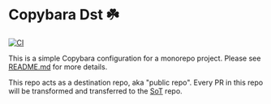 # Copybara Dst ☘️

[![CI](https://github.com/stepankuzmin/copybara-dst/actions/workflows/ci.yml/badge.svg)](https://github.com/stepankuzmin/copybara-dst/actions/workflows/ci.yml)

This is a simple Copybara configuration for a monorepo project. Please see [README.md](https://github.com/stepankuzmin/copybara-sot/tree/main?tab=readme-ov-file) for more details.

This repo acts as a destination repo, aka "public repo". Every PR in this repo will be transformed and transferred to the [SoT](https://github.com/stepankuzmin/copybara-sot) repo.

